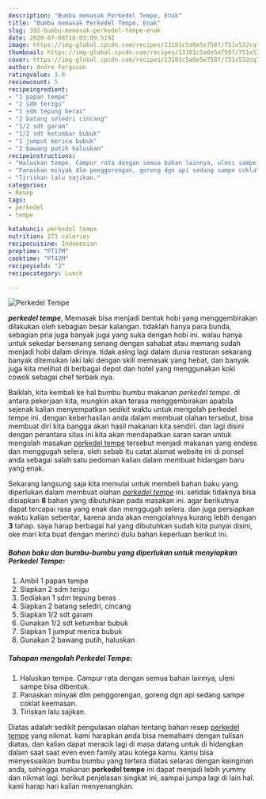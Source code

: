 ```yaml
---
description: "Bumbu memasak Perkedel Tempe, Enak"
title: "Bumbu memasak Perkedel Tempe, Enak"
slug: 392-bumbu-memasak-perkedel-tempe-enak
date: 2020-07-08T16:03:09.519Z
image: https://img-global.cpcdn.com/recipes/13101c5a0e5e758f/751x532cq70/perkedel-tempe-foto-resep-utama.jpg
thumbnail: https://img-global.cpcdn.com/recipes/13101c5a0e5e758f/751x532cq70/perkedel-tempe-foto-resep-utama.jpg
cover: https://img-global.cpcdn.com/recipes/13101c5a0e5e758f/751x532cq70/perkedel-tempe-foto-resep-utama.jpg
author: Andre Ferguson
ratingvalue: 3.8
reviewcount: 5
recipeingredient:
- "1 papan tempe"
- "2 sdm terigu"
- "1 sdm tepung beras"
- "2 batang seledri cincang"
- "1/2 sdt garam"
- "1/2 sdt ketumbar bubuk"
- "1 jumput merica bubuk"
- "2 bawang putih haluskan"
recipeinstructions:
- "Haluskan tempe. Campur rata dengan semua bahan lainnya, uleni sampe bisa dibentuk."
- "Panaskan minyak dlm penggorengan, goreng dgn api sedang sampe coklat keemasan."
- "Tiriskan lalu sajikan."
categories:
- Resep
tags:
- perkedel
- tempe

katakunci: perkedel tempe 
nutrition: 273 calories
recipecuisine: Indonesian
preptime: "PT17M"
cooktime: "PT42M"
recipeyield: "2"
recipecategory: Lunch

---
```



![Perkedel Tempe](https://img-global.cpcdn.com/recipes/13101c5a0e5e758f/751x532cq70/perkedel-tempe-foto-resep-utama.jpg)

<b><i>perkedel tempe</i></b>, Memasak bisa menjadi bentuk hobi yang menggembirakan dilakukan oleh sebagian besar kalangan. tidaklah hanya para bunda, sebagian pria juga banyak juga yang suka dengan hobi ini. walau hanya untuk sekedar bersenang senang dengan sahabat atau memang sudah menjadi hobi dalam dirinya. tidak asing lagi dalam dunia restoran sekarang banyak ditemukan laki laki dengan skill memasak yang hebat, dan banyak juga kita melihat di berbagai depot dan hotel yang menggunakan koki cowok sebagai chef terbaik nya.



Baiklah, kita kembali ke hal bumbu bumbu makanan <i>perkedel tempe</i>. di antara pekerjaan kita, mungkin akan terasa menggembirakan apabila sejenak kalian menyempatkan sedikit waktu untuk mengolah perkedel tempe ini. dengan keberhasilan anda dalam membuat olahan tersebut, bisa membuat diri kita bangga akan hasil makanan kita sendiri. dan lagi disini dengan perantara situs ini kita akan mendapatkan saran saran untuk mengolah masakan <u>perkedel tempe</u> tersebut menjadi makanan yang endess dan menggugah selera, oleh sebab itu catat alamat website ini di ponsel anda sebagai salah satu pedoman kalian dalam membuat hidangan baru yang enak.


Sekarang langsung saja kita memulai untuk membeli bahan baku yang diperlukan dalam membuat olahan <u><i>perkedel tempe</i></u> ini. setidak tidaknya bisa disiapkan <b>8</b> bahan yang dibutuhkan pada masakan ini. agar berikutnya dapat tercapai rasa yang enak dan menggugah selera. dan juga persiapkan waktu kalian sebentar, karena anda akan mengolahnya kurang lebih dengan <b>3</b> tahap. saya harap berbagai hal yang dibutuhkan sudah kita punyai disini, oke mari kita buat dengan merinci dulu bahan keperluan berikut ini.

<!--inarticleads1-->

##### Bahan baku dan bumbu-bumbu yang diperlukan untuk menyiapkan Perkedel Tempe:

1. Ambil 1 papan tempe
1. Siapkan 2 sdm terigu
1. Sediakan 1 sdm tepung beras
1. Siapkan 2 batang seledri, cincang
1. Siapkan 1/2 sdt garam
1. Gunakan 1/2 sdt ketumbar bubuk
1. Siapkan 1 jumput merica bubuk
1. Gunakan 2 bawang putih, haluskan




<!--inarticleads2-->

##### Tahapan mengolah Perkedel Tempe:

1. Haluskan tempe. Campur rata dengan semua bahan lainnya, uleni sampe bisa dibentuk.
1. Panaskan minyak dlm penggorengan, goreng dgn api sedang sampe coklat keemasan.
1. Tiriskan lalu sajikan.




Diatas adalah sedikit pengulasan olahan tentang bahan resep <u>perkedel tempe</u> yang nikmat. kami harapkan anda bisa memahami dengan tulisan diatas, dan kalian dapat meracik lagi di masa datang untuk di hidangkan dalam saat saat even even family atau kolega kamu. kamu bisa menyesuaikan bumbu bumbu yang tertera diatas selaras dengan keinginan anda, sehingga makanan <b>perkedel tempe</b> ini dapat menjadi lebih yummy dan nikmat lagi. berikut penjelasan singkat ini, sampai jumpa lagi di lain hal. kami harap hari kalian menyenangkan.

